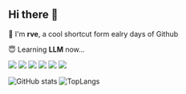 ## Hi there 👋

👋 I'm **rve**, a cool shortcut form ealry days of Github

😇 Learning **LLM** now... 

[![](https://img.shields.io/badge/-C++-008e74?style=flat-square&logo=C%2B%2B&logoColor=white)](https://en.cppreference.com/w/)
[![](https://img.shields.io/badge/-Python-3e74a2?style=flat-square&logo=Python&logoColor=white)](https://www.python.org/)
[![](https://img.shields.io/badge/-Markdown-7967c3?style=flat-square&logo=Markdown&logoColor=white)]()
[![](https://img.shields.io/badge/Haskell-5e5086?style=flat-square&logo=haskell&logoColor=white)]()
[![](https://img.shields.io/badge/IDE-Visual%20Studio%20Code-blue?style=flat-square&logo=visual-studio-code&logoColor=ffffff)](https://code.visualstudio.com/)
[![](https://img.shields.io/badge/Editor-Vim-019733?style=flat-square&logo=vim&logoColor=ffffff)](https://www.vim.org/)

![GitHub stats](https://github-readme-stats.vercel.app/api?username=rve&theme=dracula&include_all_commits=true&hide=contribs&show_icons=true&show=prs_merged&rank_icon=github)
![TopLangs](https://github-readme-stats.vercel.app/api/top-langs?username=rve&layout=compact&show_icons=true&theme=dracula) 

<!--
**rve/rve** is a ✨ _special_ ✨ repository because its `README.md` (this file) appears on your GitHub profile.

Here are some ideas to get you started:

- 🔭 I’m currently working on ...
- 🌱 I’m currently learning ...
- 👯 I’m looking to collaborate on ...
- 🤔 I’m looking for help with ...
- 💬 Ask me about ...
- 📫 How to reach me: ...
- 😄 Pronouns: ...
- ⚡ Fun fact: ...
-->
